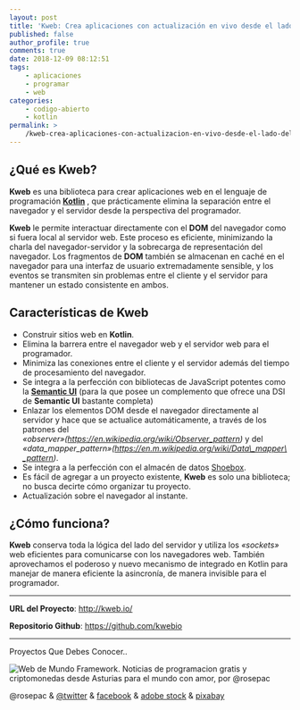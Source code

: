 ```yaml
---
layout: post
title: 'Kweb: Crea aplicaciones con actualización en vivo desde el lado del servidor mediante Kotlin puro'
published: false
author_profile: true
comments: true
date: 2018-12-09 08:12:51
tags:
    - aplicaciones
    - programar
    - web
categories:
    - codigo-abierto
    - kotlin
permalink: >
    /kweb-crea-aplicaciones-con-actualizacion-en-vivo-desde-el-lado-del-servidor-mediante-kotlin-puro
---
```

## ¿Qué es **Kweb**?

**Kweb** es una biblioteca para crear aplicaciones web en el lenguaje de programación **[Kotlin][1]** , que prácticamente elimina la separación entre el navegador y el servidor desde la perspectiva del programador.

**Kweb** le permite interactuar directamente con el **DOM** del navegador como si fuera local al servidor web. Este proceso es eficiente, minimizando la charla del navegador-servidor y la sobrecarga de representación del navegador. Los fragmentos de **DOM** también se almacenan en caché en el navegador para una interfaz de usuario extremadamente sensible, y los eventos se transmiten sin problemas entre el cliente y el servidor para mantener un estado consistente en ambos.

## Características de Kweb

  * Construir sitios web en **Kotlin**.
  * Elimina la barrera entre el navegador web y el servidor web para el programador.
  * Minimiza las conexiones entre el cliente y el servidor además del tiempo de procesamiento del navegador.
  * Se integra a la perfección con bibliotecas de JavaScript potentes como la [**Semantic UI**][2] (para la que posee un complemento que ofrece una DSI de **Semantic UI** bastante completa)
  * Enlazar los elementos DOM desde el navegador directamente al servidor y hace que se actualice automáticamente, a través de los patrones del _&#171;observer&#187;(https://en.wikipedia.org/wiki/Observer_pattern)_ y del _&#171;data\_mapper\_pattern&#187;(https://en.m.wikipedia.org/wiki/Data\_mapper\_pattern)_.
  * Se integra a la perfección con el almacén de datos [Shoebox][3].
  * Es fácil de agregar a un proyecto existente, **Kweb** es solo una biblioteca; no busca decirte cómo organizar tu proyecto.
  * Actualización sobre el navegador al instante.

## ¿Cómo funciona?

**Kweb** conserva toda la lógica del lado del servidor y utiliza los _&#171;sockets&#187;_ web eficientes para comunicarse con los navegadores web. También aprovechamos el poderoso y nuevo mecanismo de integrado en Kotlin para manejar de manera eficiente la asincronía, de manera invisible para el programador.

* * *

**URL del Proyecto**: http://kweb.io/
  
**Repositorio Github**: https://github.com/kwebio

* * *


  Proyectos Que Debes Conocer..



     


![Web de Mundo Framework. Noticias de programacion gratis y criptomonedas desde Asturias para el mundo con amor, por @rosepac][4]

@rosepac & [@twitter][5] & [facebook][6] & [adobe stock][7] & [pixabay][8]

 [1]: http://kotlinlang.org
 [2]: https://semantic-ui.com
 [3]: https://github.com/kwebio/shoebox
 [4]: https://image.ibb.co/iTckvT/mundo-framework-1350x167-steemit.png
 [5]: https://twitter.com/rosepac21
 [6]: https://facebook.com/rosepac21
 [7]: https://stock.adobe.com/es/contributor/208304300/rosepac
 [8]: https://pixabay.com/es/users/rosepac-4939477/